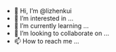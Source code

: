 - 👋 Hi, I’m @lizhenkui
- 👀 I’m interested in ...
- 🌱 I’m currently learning ...
- 💞️ I’m looking to collaborate on ...
- 📫 How to reach me ...

<!---
lizhenkui/lizhenkui is a ✨ special ✨ repository because its `README.md` (this file) appears on your GitHub profile.
You can click the Preview link to take a look at your changes.
--->
